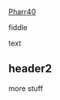 
[Pharr40](https://raw.githubusercontent.com/gregorycrane/Homerica/master/vocabulary-pharr40.html)

fiddle

text

## header2

more stuff
